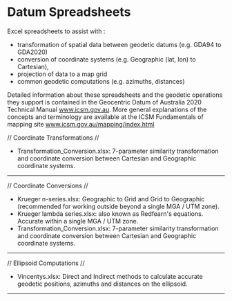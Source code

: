 # Datum Spreadsheets
Excel spreadsheets to assist with :
- transformation of spatial data between geodetic datums (e.g. GDA94 to GDA2020)
- conversion of coordinate systems (e.g. Geographic (lat, lon) to Cartesian),
- projection of data to a map grid
- common geodetic computations (e.g. azimuths, distances)

Detailed information about these spreadsheets and the geodetic operations they support is contained in the Geocentric Datum of Australia 2020 Technical Manual www.icsm.gov.au.
More general explanations of the concepts and terminology are available at the ICSM Fundamentals of mapping site  www.icsm.gov.au/mapping/index.html 


// Coordinate Transformations //
- Transformation_Conversion.xlsx: 7-parameter similarity transformation and coordinate conversion between Cartesian and Geographic coordinate systems.
__________________________________


// Coordinate Conversions //
- Krueger n-series.xlsx: Geographic to Grid and Grid to Geographic (recommended for working outside beyond a single MGA / UTM zone).
- Krueger lambda series.xlsx: also known as Redfearn's equations. Accurate within a single MGA / UTM zone.
- Transformation_Conversion.xlsx: 7-parameter similarity transformation and coordinate conversion between Cartesian and Geographic coordinate systems.
__________________________________


// Ellipsoid Computations //
- Vincentys.xlsx: Direct and Indirect methods to calculate accurate geodetic positions, azimuths and distances on the ellipsoid.
__________________________________

